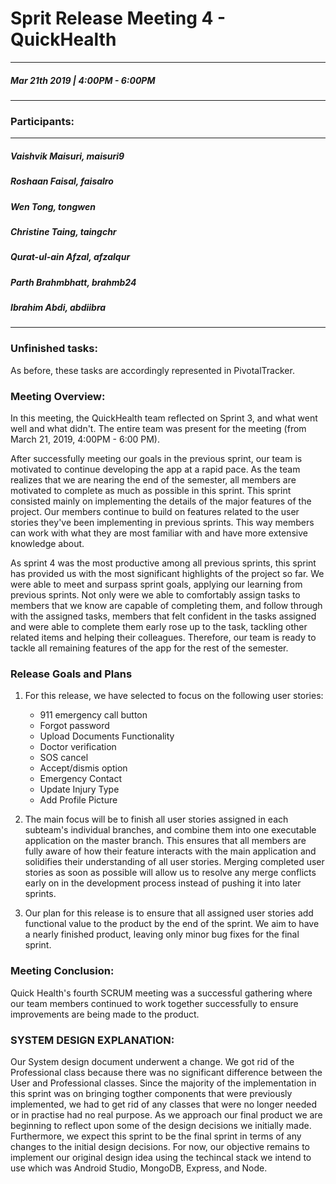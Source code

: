
# Sprit Release Meeting 4 - QuickHealth
---
##### Mar 21th 2019 | 4:00PM - 6:00PM
***
### Participants:
***
##### Vaishvik Maisuri, maisuri9
##### Roshaan Faisal, faisalro
##### Wen Tong, tongwen
##### Christine Taing, taingchr
##### Qurat-ul-ain Afzal, afzalqur
##### Parth Brahmbhatt, brahmb24 
##### Ibrahim Abdi, abdiibra
***

### Unfinished tasks:


As before, these tasks are accordingly represented in PivotalTracker. 

### Meeting Overview:

In this meeting, the QuickHealth team reflected on Sprint 3, and what went well and what didn't. The entire team was present for the meeting (from March 21, 2019, 4:00PM - 6:00 PM).

After successfully meeting our goals in the previous sprint, our team is motivated to continue developing the app at a rapid pace. As the team realizes that we are nearing the end of the semester, all members are motivated to complete as much as possible in this sprint. This sprint consisted mainly on implementing the details of the major features of the project. Our members continue to build on features related to the user stories they've been implementing in previous sprints. This way members can work with what they are most familiar with and have more extensive knowledge about. 

As sprint 4 was the most productive among all previous sprints, this sprint has provided us with the most significant highlights of the project so far. We were able to meet and surpass sprint goals, applying our learning from previous sprints. Not only were we able to comfortably assign tasks to members that we know are capable of completing them, and follow through with the assigned tasks, members that felt confident in the tasks assigned and were able to complete them early rose up to the task, tackling other related items and helping their colleagues. Therefore, our team is ready to tackle all remaining features of the app for the rest of the semester. 

### Release Goals and Plans 
1. For this release, we have selected to focus on the following user stories: 
	- 911 emergency call button
	- Forgot password
	- Upload Documents Functionality
	- Doctor verification
	- SOS cancel
	- Accept/dismis option
	- Emergency Contact
	- Update Injury Type
	- Add Profile Picture

2. The main focus will be to finish all user stories assigned in each subteam's individual branches, and combine them into one executable application on the master branch. This ensures that all members are fully aware of how their feature interacts with the main application and solidifies their understanding of all user stories. Merging completed user stories as soon as possible will allow us to resolve any merge conflicts early on in the development process instead of pushing it into later sprints. 

3. Our plan for this release is to ensure that all assigned user stories add functional value to the product by the end of the sprint. We aim to have a nearly finished product, leaving only minor bug fixes for the final sprint.


### Meeting Conclusion:
Quick Health's fourth SCRUM meeting was a successful gathering where our team members continued to work together successfully to ensure improvements are being made to the product.

### SYSTEM DESIGN EXPLANATION:

Our System design document underwent a change. We got rid of the Professional class because there was no significant difference between the User and Professional classes. Since the majority of the implementation in this sprint was on bringing togther components that were previously implemented, we had to get rid of any classes that were no longer needed or in practise had no real purpose.
As we approach our final product we are beginning to reflect upon some of the design decisions we initially made. Furthermore, we expect this sprint to be the final sprint in terms of any changes to the initial design decisions. For now, our objective remains to implement our original design idea using the techincal stack we intend to use which was Android Studio, MongoDB, Express, and Node.
